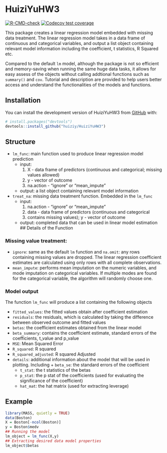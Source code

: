 
<!-- README.md is generated from README.Rmd. Please edit that file -->

# HuiziYuHW3

<!-- badges: start -->

[![R-CMD-check](https://github.com/huiziy/HuiziYuHW3/actions/workflows/R-CMD-check.yaml/badge.svg)](https://github.com/huiziy/HuiziYuHW3/actions/workflows/R-CMD-check.yaml)
[![Codecov test
coverage](https://codecov.io/gh/huiziy/HuiziYuHW3/branch/master/graph/badge.svg)](https://app.codecov.io/gh/huiziy/HuiziYuHW3?branch=master)
<!-- badges: end -->

This package creates a linear regression model embedded with missing
data treatment. The linear regression model takes in a data frame of
continuous and categorical variables, and output a list object
containing relevant model information including the coefficient, t
statistics, R Squared etc.

Compared to the default `lm` model, although the package is not so
efficient and memory-saving when running the same huge data tasks, it
allows for easy assess of the objects without calling addtional
functions such as `summary()` and `cov`. Tutorial and description are
provided to help users better access and understand the functionalities
of the models and functions.

## Installation

You can install the development version of HuiziYuHW3 from
[GitHub](https://github.com/) with:

``` r
# install.packages("devtools")
devtools::install_github("huiziy/HuiziYuHW3")
```

## Structure

- `lm_func`: main function used to produce linear regression model
  prediction
  - input:
    1.  X - data frame of predictors (continuous and categorical;
        missing values allowed)
    2.  y - vector of outcome
    3.  na.action - “ignore” or “mean_impute”
  - output: a list object containing relevant model information
- `treat_na`: missing data treatment function. Embedded in the `lm_func`
  - input:
    1.  na.action - “ignore” or “mean_impute”
    2.  data - data frame of predictors (continuous and categorical
    3.  contains missing values); y - vector of outcome
  - output: completed data that can be used in linear model estimation
    \## Details of the Function

### Missing value treatment:

- `ignore`: same as the default `lm` function and `na.omit`: any rows
  containing missing values are dropped. The linear regression
  coefficient estimates are calculated using only rows with all complete
  observations.
- `mean_impute`: performs mean imputation on the numeric variables, and
  mode imputation on categorical variables. If multiple modes are found
  for the categorical variable, the algorithm will randomly choose one.

### Model output

The function `lm_func` will produce a list containing the following
objects

- `fitted_values`: the fitted values obtain after coefficient estimation
- `residuals`: the residuals, which is calculated by taking the
  difference between observed outcome and fitted values
- `betas`: the coefficient estimates obtained from the linear model
- `beta_summary`: contains the coefficient estimate, standard errors of
  the coefficients, t_value and p_value
- `MSE`: Mean Squared Error
- `R_squared`: R squared
- `R_squared_adjusted`: R squared Adjusted
- `details`: additional information about the model that will be used in
  plotting. Including + `beta_se`: the standard errors of the
  coefficient
  - `t_stat`: the t statistics of the betas
  - `p_stat`: the p stat of the coefficients (used for evaluating the
    significance of the coefficient)
  - `hat_mat`: the hat matrix (used for extracting leverage)

## Example

``` r
library(MASS, quietly = TRUE)
data(Boston)
X = Boston[-ncol(Boston)]
y = Boston$medv
## Running the model
lm_object = lm_func(X,y)
## Extracting desired data model properties
lm_object$betas
```
